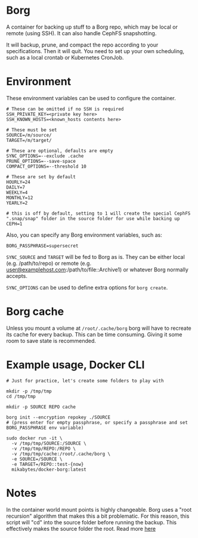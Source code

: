 # Borg

A container for backing up stuff to a Borg repo, which may be local or remote (using SSH). It can also handle CephFS snapshotting.

It will backup, prune, and compact the repo according to your specifications. Then it will quit. You need to set up your own scheduling, such as a local crontab or Kubernetes CronJob.

# Environment

These environment variables can be used to configure the container.

```
# These can be omitted if no SSH is required
SSH_PRIVATE_KEY=<private key here>
SSH_KNOWN_HOSTS=<known_hosts contents here>

# These must be set
SOURCE=/m/source/
TARGET=/m/target/

# These are optional, defaults are empty
SYNC_OPTIONS=--exclude .cache
PRUNE_OPTIONS=--save-space
COMPACT_OPTIONS=--threshold 10

# These are set by default
HOURLY=24
DAILY=7
WEEKLY=4
MONTHLY=12
YEARLY=2

# this is off by default, setting to 1 will create the special CephFS ".snap/snap" folder in the source folder for use while backing up
CEPH=1
```

Also, you can specify any Borg environment variables, such as:

```
BORG_PASSPHRASE=supersecret
```

`SYNC_SOURCE` and `TARGET` will be fed to Borg as is. They can be either local (e.g. /path/to/repo) or remote (e.g. user@examplehost.com:/path/to/file::Archive1) or whatever Borg normally accepts.

`SYNC_OPTIONS` can be used to define extra options for `borg create`.

# Borg cache

Unless you mount a volume at `/root/.cache/borg` borg will have to recreate its cache for every backup. This can be time consuming. Giving it some room to save state is recommended.

# Example usage, Docker CLI

```
# Just for practice, let's create some folders to play with

mkdir -p /tmp/tmp
cd /tmp/tmp

mkdir -p SOURCE REPO cache

borg init --encryption repokey ./SOURCE
# (press enter for empty passphrase, or specify a passphrase and set BORG_PASSPHRASE env variable)

sudo docker run -it \
  -v /tmp/tmp/SOURCE:/SOURCE \
  -v /tmp/tmp/REPO:/REPO \
  -v /tmp/tmp/cache:/root/.cache/borg \
  -e SOURCE=/SOURCE \
  -e TARGET=/REPO::test-{now}
  mikabytes/docker-borg:latest
```

# Notes

In the container world mount points is highly changeable. Borg uses a "root recursion" algorithm that makes this a bit problematic. For this reason, this script will "cd" into the source folder before running the backup. This effectively makes the source folder the root. Read more [here](https://borgbackup.readthedocs.io/en/stable/usage/help.html#borg-patterns)
